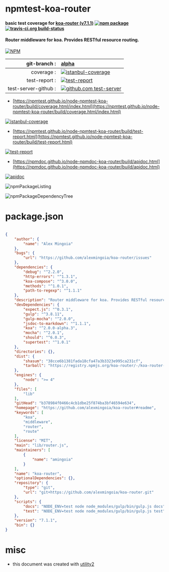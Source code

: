 # npmtest-koa-router

#### basic test coverage for  [koa-router (v7.1.1)](https://github.com/alexmingoia/koa-router#readme)  [![npm package](https://img.shields.io/npm/v/npmtest-koa-router.svg?style=flat-square)](https://www.npmjs.org/package/npmtest-koa-router) [![travis-ci.org build-status](https://api.travis-ci.org/npmtest/node-npmtest-koa-router.svg)](https://travis-ci.org/npmtest/node-npmtest-koa-router)

#### Router middleware for koa. Provides RESTful resource routing.

[![NPM](https://nodei.co/npm/koa-router.png?downloads=true&downloadRank=true&stars=true)](https://www.npmjs.com/package/koa-router)

| git-branch : | [alpha](https://github.com/npmtest/node-npmtest-koa-router/tree/alpha)|
|--:|:--|
| coverage : | [![istanbul-coverage](https://npmtest.github.io/node-npmtest-koa-router/build/coverage.badge.svg)](https://npmtest.github.io/node-npmtest-koa-router/build/coverage.html/index.html)|
| test-report : | [![test-report](https://npmtest.github.io/node-npmtest-koa-router/build/test-report.badge.svg)](https://npmtest.github.io/node-npmtest-koa-router/build/test-report.html)|
| test-server-github : | [![github.com test-server](https://npmtest.github.io/node-npmtest-koa-router/GitHub-Mark-32px.png)](https://npmtest.github.io/node-npmtest-koa-router/build/app/index.html) | | build-artifacts : | [![build-artifacts](https://npmtest.github.io/node-npmtest-koa-router/glyphicons_144_folder_open.png)](https://github.com/npmtest/node-npmtest-koa-router/tree/gh-pages/build)|

- [https://npmtest.github.io/node-npmtest-koa-router/build/coverage.html/index.html](https://npmtest.github.io/node-npmtest-koa-router/build/coverage.html/index.html)

[![istanbul-coverage](https://npmtest.github.io/node-npmtest-koa-router/build/screenCapture.buildCi.browser.%252Ftmp%252Fbuild%252Fcoverage.lib.html.png)](https://npmtest.github.io/node-npmtest-koa-router/build/coverage.html/index.html)

- [https://npmtest.github.io/node-npmtest-koa-router/build/test-report.html](https://npmtest.github.io/node-npmtest-koa-router/build/test-report.html)

[![test-report](https://npmtest.github.io/node-npmtest-koa-router/build/screenCapture.buildCi.browser.%252Ftmp%252Fbuild%252Ftest-report.html.png)](https://npmtest.github.io/node-npmtest-koa-router/build/test-report.html)

- [https://npmdoc.github.io/node-npmdoc-koa-router/build/apidoc.html](https://npmdoc.github.io/node-npmdoc-koa-router/build/apidoc.html)

[![apidoc](https://npmdoc.github.io/node-npmdoc-koa-router/build/screenCapture.buildCi.browser.%252Ftmp%252Fbuild%252Fapidoc.html.png)](https://npmdoc.github.io/node-npmdoc-koa-router/build/apidoc.html)

![npmPackageListing](https://npmtest.github.io/node-npmtest-koa-router/build/screenCapture.npmPackageListing.svg)

![npmPackageDependencyTree](https://npmtest.github.io/node-npmtest-koa-router/build/screenCapture.npmPackageDependencyTree.svg)



# package.json

```json

{
    "author": {
        "name": "Alex Mingoia"
    },
    "bugs": {
        "url": "https://github.com/alexmingoia/koa-router/issues"
    },
    "dependencies": {
        "debug": "^2.2.0",
        "http-errors": "^1.3.1",
        "koa-compose": "^3.0.0",
        "methods": "^1.0.1",
        "path-to-regexp": "^1.1.1"
    },
    "description": "Router middleware for koa. Provides RESTful resource routing.",
    "devDependencies": {
        "expect.js": "^0.3.1",
        "gulp": "^3.8.11",
        "gulp-mocha": "^2.0.0",
        "jsdoc-to-markdown": "^1.1.1",
        "koa": "^2.0.0-alpha.3",
        "mocha": "^2.0.1",
        "should": "^6.0.3",
        "supertest": "^1.0.1"
    },
    "directories": {},
    "dist": {
        "shasum": "38cce6b1381fada18cfa47a3b3323e995ca231cf",
        "tarball": "https://registry.npmjs.org/koa-router/-/koa-router-7.1.1.tgz"
    },
    "engines": {
        "node": ">= 4"
    },
    "files": [
        "lib"
    ],
    "gitHead": "b378984f0466c4cb1dbe25f874ba3bf46594e634",
    "homepage": "https://github.com/alexmingoia/koa-router#readme",
    "keywords": [
        "koa",
        "middleware",
        "router",
        "route"
    ],
    "license": "MIT",
    "main": "lib/router.js",
    "maintainers": [
        {
            "name": "amingoia"
        }
    ],
    "name": "koa-router",
    "optionalDependencies": {},
    "repository": {
        "type": "git",
        "url": "git+https://github.com/alexmingoia/koa-router.git"
    },
    "scripts": {
        "docs": "NODE_ENV=test node node_modules/gulp/bin/gulp.js docs",
        "test": "NODE_ENV=test node node_modules/gulp/bin/gulp.js test"
    },
    "version": "7.1.1",
    "bin": {}
}
```



# misc
- this document was created with [utility2](https://github.com/kaizhu256/node-utility2)
